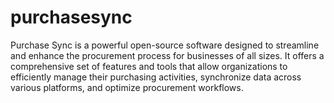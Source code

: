 # purchasesync
Purchase Sync is a powerful open-source software designed to streamline and enhance the procurement process for businesses of all sizes. It offers a comprehensive set of features and tools that allow organizations to efficiently manage their purchasing activities, synchronize data across various platforms, and optimize procurement workflows.
